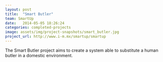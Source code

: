 ```yaml
---
layout: post
title:  "Smart Butler"
team: SmartUp
date:   2014-05-05 18:26:24
categories: completed-projects
image: assets/img/project-snapshots/smart_butler.jpg
project_url: http://www.i-m.mx/smartup/smartup
---
```


The Smart Butler project aims to create a system able to substitute a human butler in a domestic environment.
